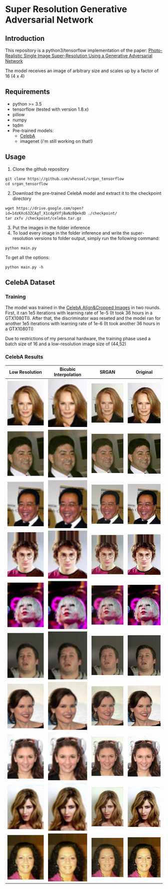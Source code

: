 # Super Resolution Generative Adversarial Network

## Introduction
This repository is a python3/tensorflow implementation of the paper: [Photo-Realistic Single Image Super-Resolution Using a Generative Adversarial Network](https://arxiv.org/abs/1609.04802)

The model receives an image of arbitrary size and scales up by a factor of 16 (4 x 4)

## Requirements
* python >= 3.5
* tensorflow (tested with version 1.8.x)
* pillow
* numpy
* tqdm
* Pre-trained models:
  * [CelebA](https://drive.google.com/open?id=1dzKXc63ZCAgT_X1cdgXVfjBaNzBQekdD)
  * imagenet (i'm still working on that!)

## Usage
1) Clone the github repository
```
git clone https://github.com/vhessel/srgan_tensorflow
cd srgan_tensorflow
```
2) Download the pre-trained CelebA model and extract it to the checkpoint directory
```
wget https://drive.google.com/open?id=1dzKXc63ZCAgT_X1cdgXVfjBaNzBQekdD ./checkpoint/
tar zxfv /checkpoint/celeba.tar.gz
```
3) Put the images in the folder inference
4) To load every image in the folder inference and write the super-resolution versions to folder output, simply run the following command:
```
python main.py
```
To get all the options:
```
python main.py -h
```
## CelebA Dataset
### Training
The model was trained in the [CelebA Align&Cropped Images](http://mmlab.ie.cuhk.edu.hk/projects/CelebA.html) in two rounds.
First, it ran 1e5 iterations with learning rate of 1e-5 (It took 36 hours in a GTX1080TI). After that, the discriminator was reseted and the model ran for another 1e5 iterations with learning rate of 1e-6 (It took another 36 hours in a GTX1080TI)

Due to restrictions of my personal hardware, the training phase used a batch size of 16 and a low-resolution image size of (44,52)

### CelebA Results

| Low Resolution| Bicubic Interpolation | SRGAN | Original |
:-------------------------:|:-------------------------:|:-------------------------:|:-------------------------:
![](images/0/low_resolution.png) | ![](images/0/bicubic.png) | ![](images/0/generated_step_99500.png) | ![](images/0/high_resolution.png) 
![](images/1/low_resolution.png) | ![](images/1/bicubic.png) | ![](images/1/generated_step_99500.png) | ![](images/1/high_resolution.png) 
![](images/2/low_resolution.png) | ![](images/2/bicubic.png) | ![](images/2/generated_step_99500.png) | ![](images/2/high_resolution.png) 
![](images/3/low_resolution.png) | ![](images/3/bicubic.png) | ![](images/3/generated_step_99500.png) | ![](images/3/high_resolution.png) 
![](images/4/low_resolution.png) | ![](images/4/bicubic.png) | ![](images/4/generated_step_99500.png) | ![](images/4/high_resolution.png) 
![](images/5/low_resolution.png) | ![](images/5/bicubic.png) | ![](images/5/generated_step_99500.png) | ![](images/5/high_resolution.png) 
![](images/6/low_resolution.png) | ![](images/6/bicubic.png) | ![](images/6/generated_step_99500.png) | ![](images/6/high_resolution.png) 
![](images/7/low_resolution.png) | ![](images/7/bicubic.png) | ![](images/7/generated_step_99500.png) | ![](images/7/high_resolution.png) 
![](images/8/low_resolution.png) | ![](images/8/bicubic.png) | ![](images/8/generated_step_99500.png) | ![](images/8/high_resolution.png) 
![](images/9/low_resolution.png) | ![](images/9/bicubic.png) | ![](images/9/generated_step_99500.png) | ![](images/9/high_resolution.png) 
